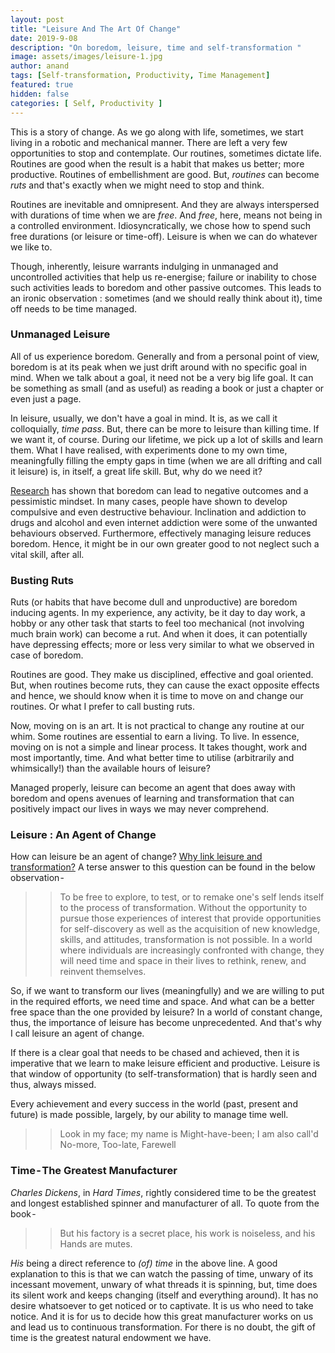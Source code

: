 ```yaml
---
layout: post
title: "Leisure And The Art Of Change"
date: 2019-9-08
description: "On boredom, leisure, time and self-transformation "
image: assets/images/leisure-1.jpg
author: anand
tags: [Self-transformation, Productivity, Time Management]
featured: true
hidden: false
categories: [ Self, Productivity ]
---
```

This is a story of change. As we go along with life, sometimes, we start living in a robotic and mechanical manner. There are left a very few opportunities to stop and contemplate. Our routines, sometimes dictate life. Routines are good when the result is a habit that makes us better; more productive. Routines of embellishment are good. But, *routines* can become *ruts* and that's exactly when we might need to stop and think.

Routines are inevitable and omnipresent. And they are always interspersed with durations of time when we are *free*. And *free*, here, means not being in a controlled environment. Idiosyncratically, we chose how to spend such free durations (or leisure or time-off). Leisure is when we can do whatever we like to.

Though, inherently, leisure warrants indulging in unmanaged and uncontrolled activities that help us re-energise; failure or inability to chose such activities leads to boredom and other passive outcomes. This leads to an ironic observation : sometimes (and we should really think about it), time off needs to be time managed.

### **Unmanaged Leisure**
All of us experience boredom. Generally and from a personal point of view, boredom is at its peak when we just drift around with no specific goal in mind. When we talk about a goal, it need not be a very big life goal. It can be something as small (and as useful) as reading a book or just a chapter or even just a page.

In leisure, usually, we don't have a goal in mind. It is, as we call it colloquially, *time pass*. But, there can be more to leisure than killing time. If we want it, of course. During our lifetime, we pick up a lot of skills and learn them. What I have realised, with experiments done to my own time, meaningfully filling the empty gaps in time (when we are all drifting and call it leisure) is, in itself, a great life skill. But, why do we need it?

[Research](https://www.psychologytoday.com/intl/blog/why-bad-looks-good/201908/how-liven-leisure-time-and-beat-boredom) has shown that boredom can lead to negative outcomes and a pessimistic mindset. In many cases, people have shown to develop compulsive and even destructive behaviour. Inclination and addiction to drugs and alcohol and even internet addiction were some of the unwanted behaviours observed. Furthermore, effectively managing leisure reduces boredom. Hence, it might be in our own greater good to not neglect such a vital skill, after all.

### **Busting Ruts**
Ruts (or habits that have become dull and unproductive) are boredom inducing agents. In my experience, any activity, be it day to day work, a hobby or any other task that starts to feel too mechanical (not involving much brain work) can become a rut. And when it does, it can potentially have depressing effects; more or less very similar to what we observed in case of boredom.

Routines are good. They make us disciplined, effective and goal oriented. But, when routines become ruts, they can cause the exact opposite effects and hence, we should know when it is time to move on and change our routines. Or what I prefer to call busting ruts.

Now, moving on is an art. It is not practical to change any routine at our whim. Some routines are essential to earn a living. To live. In essence, moving on is not a simple and linear process. It takes thought, work and most importantly, time. And what better time to utilise (arbitrarily and whimsically!) than the available hours of leisure?

Managed properly, leisure can become an agent that does away with boredom and opens avenues of learning and transformation that can positively impact our lives in ways we may never comprehend.

### **Leisure : An Agent of Change**
How can leisure be an agent of change? [Why link leisure and transformation?](https://www.sagamorepub.com/sites/default/files/2018-07/galley_0.pdf) A terse answer to this question can be found in the below observation -

>> To be free to explore, to test, or to remake one's self lends itself to the process of transformation. Without the opportunity to pursue those experiences of interest that provide opportunities for self-discovery as well as the acquisition of new knowledge, skills, and attitudes, transformation is not possible. In a world where individuals are increasingly confronted with change, they will need time and space in their lives to rethink, renew, and reinvent themselves.

So, if we want to transform our lives (meaningfully) and we are willing to put in the required efforts, we need time and space. And what can be a better free space than the one provided by leisure? In a world of constant change, thus, the importance of leisure has become unprecedented. And that's why I call leisure an agent of change.

If there is a clear goal that needs to be chased and achieved, then it is imperative that we learn to make leisure efficient and productive. Leisure is that window of opportunity (to self-transformation) that is hardly seen and thus, always missed.

Every achievement and every success in the world (past, present and future) is made possible, largely, by our ability to manage time well.

>> Look in my face; my name is Might-have-been; I am also call'd No-more, Too-late, Farewell

### **Time - The Greatest Manufacturer**
*Charles Dickens*, in *Hard Times*, rightly considered time to be the greatest and longest established spinner and manufacturer of all. To quote from the book -

>> But his factory is a secret place, his work is noiseless, and his Hands are mutes.

*His* being a direct reference to *(of) time* in the above line. A good explanation to this is that we can watch the passing of time, unwary of its incessant movement, unwary of what threads it is spinning, but, time does its silent work and keeps changing (itself and everything around). It has no desire whatsoever to get noticed or to captivate. It is us who need to take notice. And it is for us to decide how this great manufacturer works on us and lead us to continuous transformation. For there is no doubt, the gift of time is the greatest natural endowment we have.
